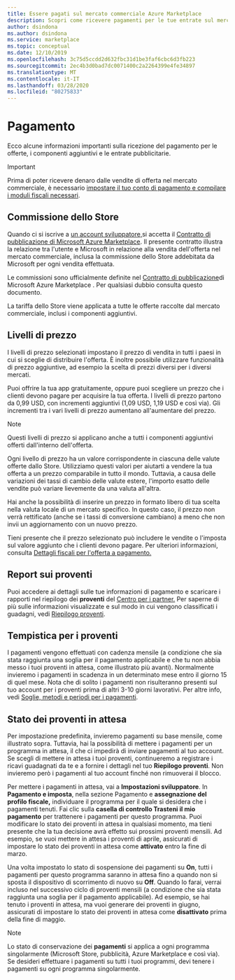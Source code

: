 ```yaml
---
title: Essere pagati sul mercato commerciale Azure Marketplace
description: Scopri come ricevere pagamenti per le tue entrate sul mercato commerciale.
author: dsindona
ms.author: dsindona
ms.service: marketplace
ms.topic: conceptual
ms.date: 12/10/2019
ms.openlocfilehash: 3c75d5ccdd2d632fbc31d1be3faf6cbc6d3fb223
ms.sourcegitcommit: 2ec4b3d0bad7dc0071400c2a2264399e4fe34897
ms.translationtype: MT
ms.contentlocale: it-IT
ms.lasthandoff: 03/28/2020
ms.locfileid: "80275833"
---
```

# <a name="getting-paid"></a>Pagamento
Ecco alcune informazioni importanti sulla ricezione del pagamento per le offerte, i componenti aggiuntivi e le entrate pubblicitarie.

> [!IMPORTANT]
> Prima di poter ricevere denaro dalle vendite di offerta nel mercato commerciale, è necessario [impostare il tuo conto di pagamento e compilare i moduli fiscali necessari](set-up-your-payout-account-tax-forms.md).

## <a name="store-fee"></a>Commissione dello Store

Quando ci si iscrive a [un account sviluppatore,](https://go.microsoft.com/fwlink/p/?LinkID=615100)si accetta il [Contratto di pubblicazione di Microsoft Azure Marketplace](https://go.microsoft.com/fwlink/p/?LinkID=699560). Il presente contratto illustra la relazione tra l'utente e Microsoft in relazione alla vendita dell'offerta nel mercato commerciale, inclusa la commissione dello Store addebitata da Microsoft per ogni vendita effettuata.

Le commissioni sono ufficialmente definite nel [Contratto di pubblicazione](https://go.microsoft.com/fwlink/p/?LinkID=699560)di Microsoft Azure Marketplace . Per qualsiasi dubbio consulta questo documento.

La tariffa dello Store viene applicata a tutte le offerte raccolte dal mercato commerciale, inclusi i componenti aggiuntivi.

## <a name="price-tiers"></a>Livelli di prezzo

I livelli di prezzo selezionati impostano il prezzo di vendita in tutti i paesi in cui si sceglie di distribuire l'offerta. È inoltre possibile utilizzare funzionalità di prezzo aggiuntive, ad esempio la scelta di prezzi diversi per i diversi mercati.

Puoi offrire la tua app gratuitamente, oppure puoi scegliere un prezzo che i clienti devono pagare per acquisire la tua offerta. I livelli di prezzo partono da 0,99 USD, con incrementi aggiuntivi (1,09 USD, 1,19 USD e così via). Gli incrementi tra i vari livelli di prezzo aumentano all'aumentare del prezzo.

> [!NOTE] 
> Questi livelli di prezzo si applicano anche a tutti i componenti aggiuntivi offerti dall'interno dell'offerta.

Ogni livello di prezzo ha un valore corrispondente in ciascuna delle valute offerte dallo Store. Utilizziamo questi valori per aiutarti a vendere la tua offerta a un prezzo comparabile in tutto il mondo. Tuttavia, a causa delle variazioni dei tassi di cambio delle valute estere, l'importo esatto delle vendite può variare lievemente da una valuta all'altra.

Hai anche la possibilità di inserire un prezzo in formato libero di tua scelta nella valuta locale di un mercato specifico. In questo caso, il prezzo non verrà rettificato (anche se i tassi di conversione cambiano) a meno che non invii un aggiornamento con un nuovo prezzo. 

Tieni presente che il prezzo selezionato può includere le vendite o l'imposta sul valore aggiunto che i clienti devono pagare. Per ulteriori informazioni, consulta [Dettagli fiscali per l'offerta a pagamento.](tax-details-paid-transactions.md)


## <a name="payout-reporting"></a>Report sui proventi

Puoi accedere ai dettagli sulle tue informazioni di pagamento e scaricare i rapporti nel riepilogo dei **proventi** del [Centro per i partner.](https://partner.microsoft.com/dashboard) Per saperne di più sulle informazioni visualizzate e sul modo in cui vengono classificati i guadagni, vedi [Riepilogo proventi](payout-summary.md).


## <a name="payout-timeframe"></a>Tempistica per i proventi

I pagamenti vengono effettuati con cadenza mensile (a condizione che sia stata raggiunta una soglia per il pagamento applicabile e che tu non abbia messo i tuoi proventi in attesa, come illustrato più avanti). Normalmente invieremo i pagamenti in scadenza in un determinato mese entro il giorno 15 di quel mese. Nota che di solito i pagamenti non risulteranno presenti sul tuo account per i proventi prima di altri 3-10 giorni lavorativi. Per altre info, vedi [Soglie, metodi e periodi per i pagamenti](payment-thresholds-methods-timeframes.md).


##  <a name="payout-hold-status"></a>Stato dei proventi in attesa

Per impostazione predefinita, invieremo pagamenti su base mensile, come illustrato sopra. Tuttavia, hai la possibilità di mettere i pagamenti per un programma in attesa, il che ci impedirà di inviare pagamenti al tuo account. Se scegli di mettere in attesa i tuoi proventi, continueremo a registrare i ricavi guadagnati da te e a fornire i dettagli nel tuo **Riepilogo proventi**. Non invieremo però i pagamenti al tuo account finché non rimuoverai il blocco.

Per mettere i pagamenti in attesa, vai a **Impostazioni sviluppatore**. In **Pagamento e imposta**, nella sezione Pagamento e **assegnazione del profilo fiscale,** individuare il programma per il quale si desidera che i pagamenti tenuti. Fai clic sulla **casella di controllo Trasteni il mio pagamento** per trattenere i pagamenti per questo programma. Puoi modificare lo stato dei proventi in attesa in qualsiasi momento, ma tieni presente che la tua decisione avrà effetto sui prossimi proventi mensili. Ad esempio, se vuoi mettere in attesa i proventi di aprile, assicurati di impostare lo stato dei proventi in attesa come **attivato** entro la fine di marzo.

Una volta impostato lo stato di sospensione dei pagamenti su **On**, tutti i pagamenti per questo programma saranno in attesa fino a quando non si sposta il dispositivo di scorrimento di nuovo su **Off**. Quando lo farai, verrai incluso nel successivo ciclo di proventi mensili (a condizione che sia stata raggiunta una soglia per il pagamento applicabile). Ad esempio, se hai tenuto i proventi in attesa, ma vuoi generare dei proventi in giugno, assicurati di impostare lo stato dei proventi in attesa come **disattivato** prima della fine di maggio.

> [!NOTE]
> Lo stato di conservazione dei **pagamenti** si applica a ogni programma singolarmente (Microsoft Store, pubblicità, Azure Marketplace e così via). Se desideri effettuare i pagamenti su tutti i tuoi programmi, devi tenere i pagamenti su ogni programma singolarmente.


 

 




